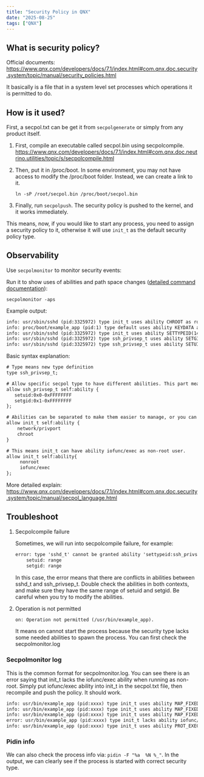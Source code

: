```yaml
---
title: "Security Policy in QNX"
date: "2025-08-25"
tags: ["QNX"]
---
```


## What is security policy?

Official documents: <https://www.qnx.com/developers/docs/7.1/index.html#com.qnx.doc.security.system/topic/manual/security_policies.html>

It basically is a file that in a system level set processes which operations it is permitted to do.

## How is it used?

First, a secpol.txt can be get it from `secpolgenerate` or simply from any product itself.

1. First, compile an executable called secpol.bin using secpolcompile. <https://www.qnx.com/developers/docs/7.1/index.html#com.qnx.doc.neutrino.utilities/topic/s/secpolcompile.html>

2. Then, put it in /proc/boot. In some environment, you may not have access to modify the /proc/boot folder. Instead, we can create a link to it.

    `ln -sP /root/secpol.bin /proc/boot/secpol.bin`

3. Finally, run `secpolpush`. The security policy is pushed to the kernel, and it works immediately.

This means, now, if you would like to start any process, you need to assign a security policy to it, otherwise it will use `init_t`  as the default security policy type.

## Observability

Use `secpolmonitor` to monitor security events:

Run it to show uses of abilities and path space changes ([detailed command documentation](https://www.qnx.com/developers/docs/7.1/index.html#com.qnx.doc.neutrino.utilities/topic/s/secpolmonitor.html)):

`secpolmonitor -aps`

Example output:

```txt
info: usr/sbin/sshd (pid:3325972) type init_t uses ability CHROOT as root
info: proc/boot/example_app (pid:1) type default uses ability KEYDATA as root
info: usr/sbin/sshd (pid:3325972) type init_t uses ability SETTYPEID(140) (ssh_privsep_t) as root
info: usr/sbin/sshd (pid:3325972) type ssh_privsep_t uses ability SETGID(6) as root
info: usr/sbin/sshd (pid:3325972) type ssh_privsep_t uses ability SETUID(15) as root
```

Basic syntax explanation:

```txt
# Type means new type definition
type ssh_privsep_t;

# Allow specific secpol type to have different abilities. This part means ssh_privsep_t can setuid and setgid.
allow ssh_privsep_t self:ability {
   setuid:0x0-0xFFFFFFFF
   setgid:0x1-0xFFFFFFFF
};

# Abilities can be separated to make them easier to manage, or you can keep them together.
allow init_t self:ability {
    network/privport
    chroot
}

# This means init_t can have ability iofunc/exec as non-root user.
allow init_t self:ability{
     nonroot
     iofunc/exec
};
```

More detailed explain: <https://www.qnx.com/developers/docs/7.1/index.html#com.qnx.doc.security.system/topic/manual/secpol_language.html>

## Troubleshoot

1. Secpolcompile failure

    Sometimes, we will run into secpolcompile failure, for example:

    ```txt
    error: type 'sshd_t' cannot be granted ability 'settypeid:ssh_privsep_t' as it would gain abilities:
        setuid: range
        setgid: range
    ```

    In this case, the error means that there are conflicts in abilities between sshd_t and ssh_privsep_t. Double check the abilities in both contexts, and make sure they have the same range of setuid and setgid. Be careful when you try to modify the abilities.

2. Operation is not permitted

    ```txt
    on: Operation not permitted (/usr/bin/example_app).
    ```

    It means on cannot start the process because the security type lacks some needed abilities to spawn the process. You can first check the secpolmonitor.log

### Secpolmonitor log

This is the common format for secpolmonitor.log. You can see there is an error saying that init_t lacks the iofunc/exec ability when running as non-root. Simply put iofunc/exec ability into init_t in the secpol.txt file, then recompile and push the policy. It should work.

```txt
info: usr/bin/example_app (pid:xxxx) type init_t uses ability MAP_FIXED(337416937472 - 337416992071) as non-root
info: usr/bin/example_app (pid:xxxx) type init_t uses ability MAP_FIXED(337417058792 - 337417060415) as non-root
info: usr/bin/example_app (pid:xxxx) type init_t uses ability MAP_FIXED(337417056256 - 337417060351) as non-root
error: usr/bin/example_app (pid:xxxx) type init_t lacks ability iofunc/exec as non-root
info: usr/bin/example_app (pid:xxxx) type init_t uses ability PROT_EXEC(146050510848 - 146050768735) as non-root
```

### Pidin info

We can also check the process info via:
`pidin -F "%a  %N %_"`. In the output, we can clearly see if the process is started with correct security type.
